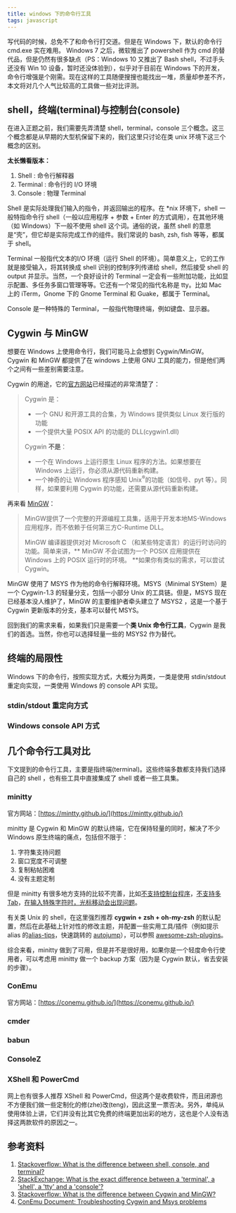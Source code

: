 ```yaml
---
title: windows 下的命令行工具
tags: javascript
---
```


写代码的时候，总免不了和命令行打交道。但是在 Windows 下，默认的命令行 cmd.exe 实在难用。 Windows 7 之后，微软推出了 powershell 作为 cmd 的替代品，但是仍然有很多缺点（PS：Windows 10 又推出了 Bash shell，不过手头还没有 Win 10 设备，暂时还没体验到），似乎对于目前在 Windows 下的开发，命令行增强是个刚需。现在这样的工具随便搜搜也能找出一堆，质量却参差不齐，本文将对几个人气比较高的工具做一些对比评测。

## shell，终端(terminal)与控制台(console)
在进入正题之前，我们需要先弄清楚 shell，terminal，console 三个概念。这三个概念都是从早期的大型机保留下来的，我们这里只讨论在类 unix 环境下这三个概念的区别。

**太长懒看版本：**
1. Shell : 命令行解释器
2. Terminal : 命令行的 I/O 环境
3. Console : 物理 Terminal

Shell 是实际处理我们输入的指令，并返回输出的程序。在 \*nix 环境下，shell 一般特指命令行 shell（一般以应用程序 + 参数 + Enter 的方式调用），在其他环境（如 Windows）下一般不使用 shell 这个词。通俗的说，虽然 shell 的意思是“壳”，但它却是实际完成工作的组件。我们常说的 bash, zsh, fish 等等，都属于 shell。

Terminal 一般指代文本的I/O 环境（运行 Shell 的环境）。简单意义上，它的工作就是接受输入，将其转换成 shell 识别的控制序列传递给 shell，然后接受 shell 的 output 并显示。当然，一个良好设计的 Terminal 一定会有一些附加功能，比如显示配置、多任务多窗口管理等等。它还有一个常见的指代名称是 tty。比如 Mac 上的 iTerm，Gnome 下的 Gnome Terminal 和 Guake，都属于 Terminal。

Console 是一种特殊的 Terminal，一般指代物理终端，例如键盘、显示器。

## Cygwin 与 MinGW
想要在 Windows 上使用命令行，我们可能马上会想到 Cygwin/MinGW。Cygwin 和 MinGW 都提供了在 windows 上使用 GNU 工具的能力，但是他们两个之间有一些差别需要注意。

Cygwin 的用途，它的[官方网站](http://www.cygwin.com/)已经描述的非常清楚了：
> Cygwin 是：
> - 一个 GNU 和开源工具的合集，为 Windows 提供类似 Linux 发行版的功能
> - 一个提供大量 POSIX API 的功能的 DLL(cygwin1.dll)
>
> Cygwin **不是**：
> - 一个在 Windows 上运行原生 Linux 程序的方法。如果想要在 Windows 上运行，你必须从源代码重新构建。
> - 一个神奇的让 Windows 程序感知 Unix<sup>®</sup>的功能（如信号、pyt 等）。同样，如果要利用 Cygwin 的功能，还需要从源代码重新构建。

再来看 [MinGW](http://www.mingw.org/)：
> MinGW提供了一个完整的开源编程工具集，适用于开发本地MS-Windows应用程序，而不依赖于任何第三方C-Runtime DLL。
>
> MinGW 编译器提供对对 Microsoft C （和某些特定语言）的运行时访问的功能。简单来讲，** MinGW 不会试图为一个 POSIX 应用提供在 Windows 上的 POSIX 运行时的环境。 **如果你有类似的需求，可以尝试 Cygwin。

MinGW 使用了 MSYS 作为他的命令行解释环境。MSYS（Minimal SYStem）是一个 Cygwin-1.3 的轻量分支，包括一小部分 Unix 的工具链。但是，MSYS 现在已经基本没人维护了，MinGW 的主要维护者牵头建立了 MSYS2 ，这是一个基于 Cygwin 更新版本的分支，基本可以替代 MSYS。

回到我们的需求来看，如果我们只是需要一个**类 Unix 命令行工具**，Cygwin 是我们的首选。当然，你也可以选择轻量一些的 MSYS2 作为替代。

## 终端的局限性
Windows 下的命令行，按照实现方式，大概分为两类，一类是使用 stdin/stdout 重定向实现，一类使用 Windows 的 console API 实现。

### stdin/stdout 重定向方式

### Windows console API 方式



## 几个命令行工具对比
下文提到的命令行工具，主要是指终端(terminal)。这些终端多数都支持我们选择自己的 shell ，也有些工具中直接集成了 shell 或者一些工具集。

### minitty
官方网站：[https://mintty.github.io/](https://mintty.github.io/)

minitty 是 Cygwin 和 MinGW 的默认终端，它在保持轻量的同时，解决了不少 Windows 原生终端的痛点，包括但不限于：
1. 字符集支持问题
2. 窗口宽度不可调整
3. 复制粘帖困难
4. 没有主题定制

但是 minitty 有很多地方支持的比较不完善，比如[不支持控制台程序](https://github.com/mintty/mintty/issues/56)，[不支持多 Tab](https://github.com/mintty/mintty/issues/645)，[在输入特殊字符时，光标移动会出现问题](https://github.com/mintty/mintty/issues/612)。

有关类 Unix 的 shell，在这里强烈推荐 **cygwin + zsh + oh-my-zsh** 的默认配置，然后在此基础上针对性的修改主题，并配置一些实用工具/插件（例如提示 alias 的[alias-tips](https://github.com/djui/alias-tips)，快速跳转的 [autojump](https://github.com/wting/autojump)），可以参照 [awesome-zsh-plugins](https://github.com/unixorn/awesome-zsh-plugins)。

综合来看，minitty 做到了可用，但是并不是很好用，如果你是一个轻度命令行使用者，可以考虑用 minitty 做一个 backup 方案（因为是 Cygwin 默认，省去安装的步骤）。

### ConEmu
官方网站：[https://conemu.github.io/](https://conemu.github.io/)

### cmder
### babun
### ConsoleZ
### XShell 和 PowerCmd
网上也有很多人推荐 XShell 和 PowerCmd，但这两个是收费软件，而且闭源也不方便我们做一些定制化的修(zhe)改(teng)，因此这里一票否决。另外，单纯从使用体验上讲，它们并没有比其它免费的终端更加出彩的地方，这也是个人没有选择这两款软件的原因之一。

## 参考资料
1. [Stackoverflow: What is the difference between shell, console, and terminal?](https://superuser.com/questions/144666/what-is-the-difference-between-shell-console-and-terminal#answer-144668)
2. [StackExchange: What is the exact difference between a 'terminal', a 'shell', a 'tty' and a 'console'? ](http://unix.stackexchange.com/questions/4126/what-is-the-exact-difference-between-a-terminal-a-shell-a-tty-and-a-con#answer-4132)
3. [Stackoverflow: What is the difference between Cygwin and MinGW?](http://stackoverflow.com/questions/771756/what-is-the-difference-between-cygwin-and-mingw)
4. [ConEmu Document: Troubleshooting Cygwin and Msys problems](https://conemu.github.io/en/CygwinMsys.html#Some_techinfo_first)
